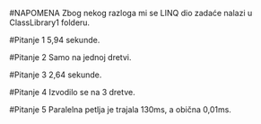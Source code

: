 #NAPOMENA
Zbog nekog razloga mi se LINQ dio zadaće nalazi u ClassLibrary1 folderu.

#Pitanje 1
5,94 sekunde.

#Pitanje 2
Samo na jednoj dretvi.

#Pitanje 3
2,64 sekunde.

#Pitanje 4
Izvodilo se na 3 dretve.

#Pitanje 5
Paralelna petlja je trajala 130ms, a obična 0,01ms.
